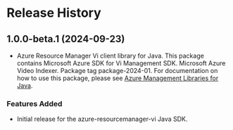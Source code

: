 # Release History

## 1.0.0-beta.1 (2024-09-23)

- Azure Resource Manager Vi client library for Java. This package contains Microsoft Azure SDK for Vi Management SDK. Microsoft Azure Video Indexer. Package tag package-2024-01. For documentation on how to use this package, please see [Azure Management Libraries for Java](https://aka.ms/azsdk/java/mgmt).
### Features Added

- Initial release for the azure-resourcemanager-vi Java SDK.
